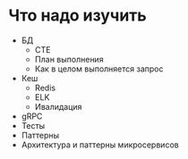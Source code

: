 # Что надо изучить
- БД
    - CTE
    - План выполнения
    - Как в целом выполняется запрос
- Кеш
    - Redis
    - ELK
    - Ивалидация
- gRPC
- Тесты
- Паттерны
- Архитектура и паттерны микросервисов